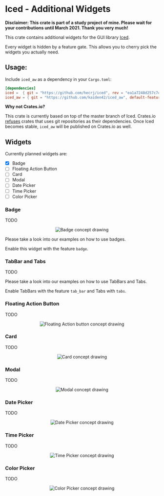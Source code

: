 # Iced - Additional Widgets

**Disclaimer: This crate is part of a study project of mine. Please wait for your contributions until March 2021. Thank you very much!**

This crate contains additional widgets for the GUI library [Iced](https://github.com/hecrj/iced).

Every widget is hidden by a feature gate. This allows you to cherry pick the widgets you actually need.

## Usage:

Include `iced_aw` as a dependency in your `Cargo.toml`:
```toml
[dependencies]
iced =  { git = "https://github.com/hecrj/iced", rev = "ea1a7248d257c7c9e4a1f3989e68b58a6bc0c4ff" }
iced_aw = { git = "https://github.com/kaiden42/iced_aw", default-features = false, features = [...] }
```

**Why not Crates.io?**

This crate is currently based on top of the master branch of Iced. Crates.io [refuses](https://doc.rust-lang.org/cargo/reference/specifying-dependencies.html#specifying-dependencies-from-git-repositories) crates that uses git repositories as their dependencies. Once Iced becomes stable, `iced_aw` will be published on Crates.io as well.

## Widgets

Currently planned widgets are:
- [x] Badge
- [ ] Floating Action Button
- [ ] Card
- [ ] Modal
- [ ] Date Picker
- [ ] Time Picker
- [ ] Color Picker

### Badge

TODO

<center>

![Badge concept drawing](./images/badge.svg)

</center>

Please take a look into our examples on how to use badges.

Enable this widget with the feature `badge`.

### TabBar and Tabs

TODO

Please take a look into our examples on how to use TabBars and Tabs.

Enable TabBars with the feature `tab_bar` and Tabs with `tabs`.

### Floating Action Button

TODO

<center>

![Floating Action button concept drawing](./images/floating_action_button.svg)

</center>

### Card

TODO

<center>

![Card concept drawing](./images/card.svg)

</center>

### Modal

TODO

<center>

![Modal concept drawing](./images/modal.svg)

</center>

### Date Picker

TODO

<center>

![Date Picker concept drawing](./images/date_picker.svg)

</center>

### Time Picker

TODO

<center>

![Time Picker concept drawing](./images/time_picker.svg)

</center>

### Color Picker

TODO

<center>

![Color Picker concept drawing](./images/color_picker.svg)

</center>